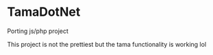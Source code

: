 # TamaDotNet
Porting js/php project

This project is not the prettiest but the tama functionality is working lol
